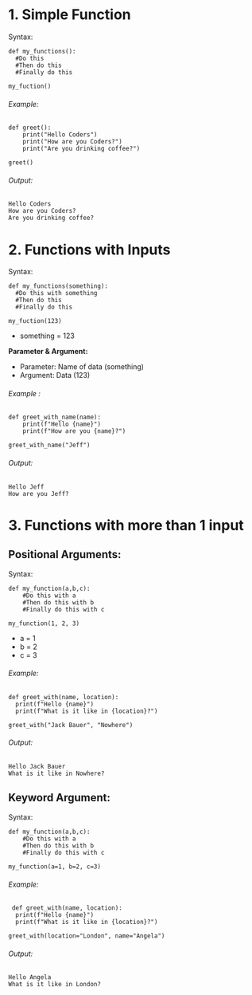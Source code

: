 # 1. Simple Function
Syntax:

    def my_functions():
      #Do this
      #Then do this
      #Finally do this
       
    my_fuction() 

###### Example:

    def greet():
        print("Hello Coders")
        print("How are you Coders?")
        print("Are you drinking coffee?")

    greet()

###### Output:

    Hello Coders
    How are you Coders?
    Are you drinking coffee?
  
 
# 2. Functions with Inputs
Syntax:

    def my_functions(something):
      #Do this with something
      #Then do this
      #Finally do this
      
    my_fuction(123) 
    
- something = 123

**Parameter & Argument:**
- Parameter: Name of data (something)
- Argument: Data (123)

###### Example :

    def greet_with_name(name):
        print(f"Hello {name}")
        print(f"How are you {name}?")

    greet_with_name("Jeff")
    
###### Output:

    Hello Jeff
    How are you Jeff?


# 3. Functions with more than 1 input

## Positional Arguments:
Syntax:

    def my_function(a,b,c):
        #Do this with a
        #Then do this with b
        #Finally do this with c

    my_function(1, 2, 3)

- a = 1
- b = 2
- c = 3

###### Example:

    def greet_with(name, location):
      print(f"Hello {name}")
      print(f"What is it like in {location}?")

    greet_with("Jack Bauer", "Nowhere")
    
###### Output:

    Hello Jack Bauer
    What is it like in Nowhere?


## Keyword Argument:
Syntax:

    def my_function(a,b,c):
        #Do this with a
        #Then do this with b
        #Finally do this with c

    my_function(a=1, b=2, c=3)
 
 ###### Example:
 
     def greet_with(name, location):
      print(f"Hello {name}")
      print(f"What is it like in {location}?")

    greet_with(location="London", name="Angela")
 
###### Output:

    Hello Angela
    What is it like in London?
 
